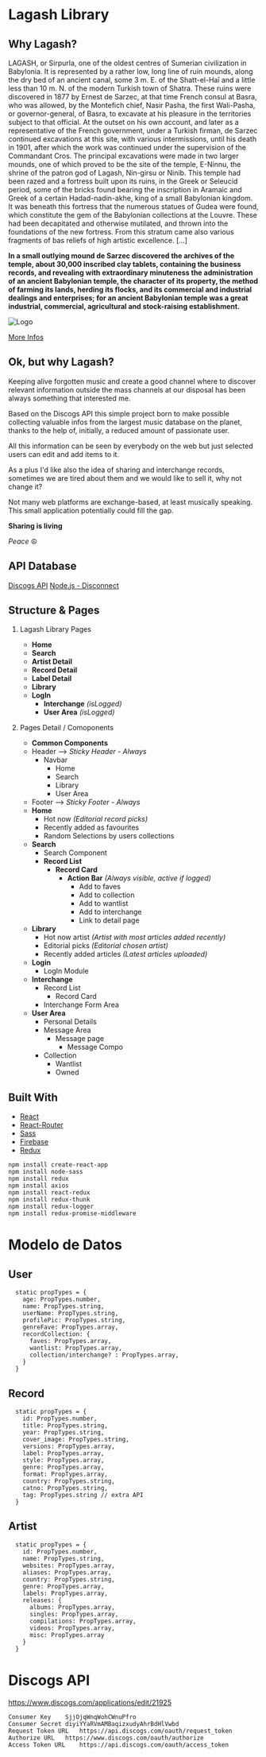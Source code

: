 # Lagash Library

## Why Lagash?

LAGASH, or Sirpurla, one of the oldest centres of Sumerian civilization in Babylonia. It is represented by a rather low, long line of ruin mounds, along the dry bed of an ancient canal, some 3 m. E. of the Shatt-el-Haī and a little less than 10 m. N. of the modern Turkish town of Shatra. These ruins were discovered in 1877 by Ernest de Sarzec, at that time French consul at Basra, who was allowed, by the Montefich chief, Nasir Pasha, the first Wali-Pasha, or governor-general, of Basra, to excavate at his pleasure in the territories subject to that official. At the outset on his own account, and later as a representative of the French government, under a Turkish firman, de Sarzec continued excavations at this site, with various intermissions, until his death in 1901, after which the work was continued under the supervision of the Commandant Cros. The principal excavations were made in two larger mounds, one of which proved to be the site of the temple, E-Ninnu, the shrine of the patron god of Lagash, Nin-girsu or Ninib. This temple had been razed and a fortress built upon its ruins, in the Greek or Seleucid period, some of the bricks found bearing the inscription in Aramaic and Greek of a certain Hadad-nadin-akhe, king of a small Babylonian kingdom. It was beneath this fortress that the numerous statues of Gudea were found, which constitute the gem of the Babylonian collections at the Louvre. These had been decapitated and otherwise mutilated, and thrown into the foundations of the new fortress. From this stratum came also various fragments of bas reliefs of high artistic excellence. [...]

**In a small outlying mound de Sarzec discovered __the archives of the temple, about 30,000 inscribed clay tablets__, containing the business records, and revealing with extraordinary minuteness the administration of an ancient Babylonian temple, the character of its property, the method of farming its lands, herding its flocks, and its commercial and industrial dealings and enterprises; for an ancient Babylonian temple was a great industrial, commercial, agricultural and stock-raising establishment.**

![Logo](https://upload.wikimedia.org/wikipedia/commons/thumb/1/18/The_name_of_Enannatum_I%2C_ruler_or_king_of_Lagash_is_mentioned_in_this_inscribed_cuneiform_text._Detail_of_a_stone_plaque._Circa_2420_BCE._From_Girsu%2C_Iraq._The_British_Museum%2C_London.jpg/1920px-thumbnail.jpg)

[More Infos](https://en.wikisource.org/wiki/1911_Encyclop%C3%A6dia_Britannica/Lagash)

## Ok, but why Lagash?

Keeping alive forgotten music and create a good channel where to discover relevant information outside the mass channels at our disposal has been always something that interested me. 

Based on the Discogs API this simple project born to make possible collecting valuable infos from the largest music database on the planet, thanks to the help of, initially, a reduced amount of passionate user.

All this information can be seen by everybody on the web but just selected users can edit and add items to it.

As a plus I'd like also the idea of sharing and interchange records, sometimes we are tired about them and we would like to sell it, why not change it?

Not many web platforms are exchange-based, at least musically speaking.
This small application potentially could fill the gap.

**Sharing is living**

_Peace_	☮


## API Database

[Discogs API](https://www.discogs.com/developers/)
[Node.js - Disconnect](https://github.com/bartve/disconnect)

## Structure & Pages

1.  Lagash Library Pages
    - **Home**
    - **Search**
    - **Artist Detail**
    - **Record Detail**
    - **Label Detail**
    - **Library**
    - **LogIn**
      - **Interchange** *(isLogged)*
      - **User Area** *(isLogged)*


2.  Pages Detail / Comoponents
    - **Common Components**
    - Header --> *Sticky Header - Always*
      - Navbar
        - Home
        - Search
        - Library
        - User Area
    - Footer --> *Sticky Footer - Always*
    - **Home**
      - Hot now *(Editorial record picks)*
      - Recently added as favourites
      - Random Selections by users collections
    - **Search**
      - Search Component
      - **Record List**
        - **Record Card**
          - **Action Bar** *(Always visible, active if logged)*
            - Add to faves
            - Add to collection
            - Add to wantlist
            - Add to interchange
            - Link to detail page
    - **Library**
      - Hot now artist *(Artist with most articles added recently)*
      - Editorial picks *(Editorial chosen artist)*
      - Recently added articles *(Latest articles uploaded)*
    - **Login**
      - LogIn Module
    - **Interchange**
      - Record List
        - Record Card
      - Interchange Form Area
    - **User Area**
      - Personal Details 
      - Message Area 
        - Message page
          - Message Compo
      - Collection 
        - Wantlist 
        - Owned 

## Built With

* [React](https://reactjs.org/)
* [React-Router](https://reacttraining.com/react-router/)
* [Sass](https://sass-lang.com/)
* [Firebase](https://firebase.google.com/)
* [Redux](https://redux.js.org/)

```
npm install create-react-app
npm install node-sass
npm install redux
npm install axios
npm install react-redux
npm install redux-thunk
npm install redux-logger
npm install redux-promise-middleware
```

# Modelo de Datos

## User

```
  static propTypes = {
    age: PropTypes.number,
    name: PropTypes.string,
    userName: PropTypes.string,
    profilePic: PropTypes.string,
    genreFave: PropTypes.array,
    recordCollection: {
      faves: PropTypes.array,
      wantlist: PropTypes.array,
      collection/interchange? : PropTypes.array,
    }
  }
```

## Record

```
  static propTypes = {
    id: PropTypes.number,
    title: PropTypes.string,
    year: PropTypes.string,
    cover_image: PropTypes.string,
    versions: PropTypes.array,
    label: PropTypes.array,
    style: PropTypes.array,
    genre: PropTypes.array,
    format: PropTypes.array,
    country: PropTypes.string,
    catno: PropTypes.string,
    tag: PropTypes.string // extra API
  }
```

## Artist

```
  static propTypes = {
    id: PropTypes.number,
    name: PropTypes.string,
    websites: PropTypes.array,
    aliases: PropTypes.array,
    country: PropTypes.string,
    genre: PropTypes.array,
    labels: PropTypes.array,
    releases: {
      albums: PropTypes.array,
      singles: PropTypes.array, 
      compilations: PropTypes.array,
      videos: PropTypes.array,
      misc: PropTypes.array
    }
  }

```

# Discogs API
https://www.discogs.com/applications/edit/21925

```
Consumer Key	SjjOjqWnqWohCWnuPfro
Consumer Secret	diyiYYaRVmAMBaqizxudyAhrBdHlVwbd
Request Token URL	https://api.discogs.com/oauth/request_token
Authorize URL	https://www.discogs.com/oauth/authorize
Access Token URL	https://api.discogs.com/oauth/access_token
```